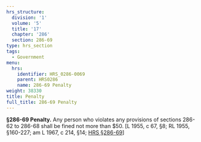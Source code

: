 ```yaml
---
hrs_structure:
  division: '1'
  volume: '5'
  title: '17'
  chapter: '286'
  section: 286-69
type: hrs_section
tags:
  - Government
menu:
  hrs:
    identifier: HRS_0286-0069
    parent: HRS0286
    name: 286-69 Penalty
weight: 38330
title: Penalty
full_title: 286-69 Penalty
---
```

**§286-69 Penalty.** Any person who violates any provisions of sections 286-62 to 286-68 shall be fined not more than $50\. [L 1955, c 67, §8; RL 1955, §160-227; am L 1967, c 214, §14; [HRS §286-69](/title-17/chapter-286/section-286-69/)]